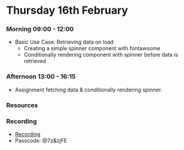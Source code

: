 # Thursday 16th February

### Morning 09:00 - 12:00
- Basic Use Case: Retrieving data on load
   - Creating a simple spinner component with fontawsome
   - Conditionally rendering component with spinner before data is retrieved

### Afternoon 13:00 - 16:15

- Assignment fetching data & conditionally rendering spinner.

### Resources



### Recording
- [Recording](https://us02web.zoom.us/rec/share/uG8D1oD38sfcrFL6rhzyPU098Tx0faWicc9elAWBzImLBHXSMmK-j3lQazpQKjkT.vxfVI3QcRuBT9yYO) 
- Passcode: @7z&zjFE
